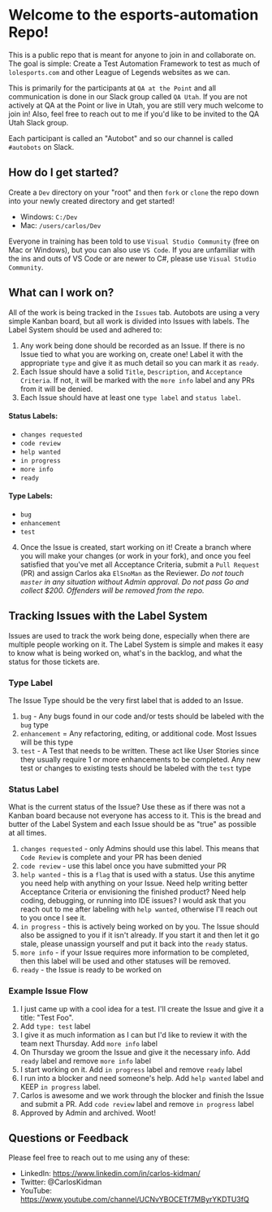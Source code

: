 # Welcome to the esports-automation Repo!
This is a public repo that is meant for anyone to join in and collaborate on. The goal is simple: Create a Test Automation Framework to test as much of `lolesports.com` and other League of Legends websites as we can.

This is primarily for the participants at `QA at the Point` and all communication is done in our Slack group called `QA Utah`. If you are not actively at QA at the Point or live in Utah, you are still very much welcome to join in! Also, feel free to reach out to me if you'd like to be invited to the QA Utah Slack group.

Each participant is called an "Autobot" and so our channel is called `#autobots` on Slack.


## How do I get started?
Create a `Dev` directory on your "root" and then `fork` or `clone` the repo down into your newly created directory and get started!

- Windows: `C:/Dev`
- Mac: `/users/carlos/Dev`
    
Everyone in training has been told to use `Visual Studio Community` (free on Mac or Windows), but you can also use `VS Code`. If you are unfamiliar with the ins and outs of VS Code or are newer to C#, please use `Visual Studio Community`.


## What can I work on?
All of the work is being tracked in the `Issues` tab. Autobots are using a very simple Kanban board, but all work is divided into Issues with labels. The Label System should be used and adhered to:

1. Any work being done should be recorded as an Issue. If there is no Issue tied to what you are working on, create one! Label it with the appropriate `type` and give it as much detail so you can mark it as `ready`.
2. Each Issue should have a solid `Title`, `Description`, and `Acceptance Criteria`. If not, it will be marked with the `more info` label and any PRs from it will be denied.
3. Each Issue should have at least one `type label` and `status label`.

#### Status Labels:
- `changes requested`
- `code review`
- `help wanted`
- `in progress`
- `more info`
- `ready`
    
#### Type Labels:
- `bug`
- `enhancement`
- `test`
    
4. Once the Issue is created, start working on it! Create a branch where you will make your changes (or work in your fork), and once you feel satisfied that you've met all Acceptance Criteria, submit a `Pull Request` (PR) and assign Carlos aka `ElSnoMan` as the Reviewer.
*Do not touch `master` in any situation without Admin approval. Do not pass Go and collect $200. Offenders will be removed from the repo.*


## Tracking Issues with the Label System
Issues are used to track the work being done, especially when there are multiple people working on it. The Label System is simple and makes it easy to know what is being worked on, what's in the backlog, and what the status for those tickets are.

### Type Label
The Issue Type should be the very first label that is added to an Issue.

1. `bug` - Any bugs found in our code and/or tests should be labeled with the `bug` type
2. `enhancement` = Any refactoring, editing, or additional code. Most Issues will be this type
3. `test` - A Test that needs to be written. These act like User Stories since they usually require 1 or more enhancements to be completed. Any new test or changes to existing tests should be labeled with the `test` type

### Status Label
What is the current status of the Issue? Use these as if there was not a Kanban board because not everyone has access to it. This is the bread and butter of the Label System and each Issue should be as "true" as possible at all times.

1. `changes requested` - only Admins should use this label. This means that `Code Review` is complete and your PR has been denied
2. `code review` - use this label once you have submitted your PR
3. `help wanted` - this is a `flag` that is used with a status. Use this anytime you need help with anything on your Issue. Need help writing better Acceptance Criteria or envisioning the finished product? Need help coding, debugging, or running into IDE issues? I would ask that you reach out to me after labeling with `help wanted`, otherwise I'll reach out to you once I see it.
4. `in progress` - this is actively being worked on by you. The Issue should also be assigned to you if it isn't already. If you start it and then let it go stale, please unassign yourself and put it back into the `ready` status.
5. `more info` - if your Issue requires more information to be completed, then this label will be used and other statuses will be removed.
6. `ready` - the Issue is ready to be worked on

### Example Issue Flow
1. I just came up with a cool idea for a test. I'll create the Issue and give it a title: "Test Foo".
2. Add `type: test` label
3. I give it as much information as I can but I'd like to review it with the team next Thursday. Add `more info` label
4. On Thursday we groom the Issue and give it the necessary info. Add `ready` label and remove `more info` label
5. I start working on it. Add `in progress` label and remove `ready` label
6. I run into a blocker and need someone's help. Add `help wanted` label and KEEP `in progress` label.
7. Carlos is awesome and we work through the blocker and finish the Issue and submit a PR. Add `code review` label and remove `in progress` label
8. Approved by Admin and archived. Woot!


## Questions or Feedback
Please feel free to reach out to me using any of these:

- LinkedIn: https://www.linkedin.com/in/carlos-kidman/
- Twitter: @CarlosKidman
- YouTube: https://www.youtube.com/channel/UCNvYBOCETf7MByrYKDTU3fQ
